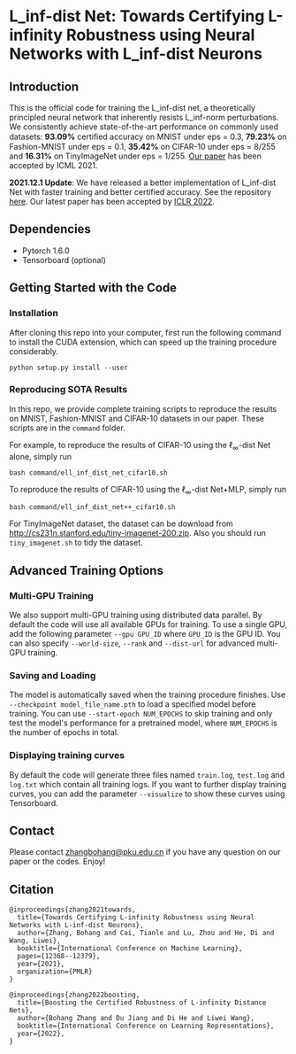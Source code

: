 # L_inf-dist Net: Towards Certifying L-infinity Robustness using Neural Networks with L_inf-dist Neurons  

## Introduction

This is the official code for training the L_inf-dist net, a theoretically principled neural network that inherently resists L_inf-norm perturbations. We consistently achieve state-of-the-art performance on commonly used datasets: **93.09%** certiﬁed accuracy on MNIST under eps = 0.3, **79.23%** on Fashion-MNIST under eps = 0.1, **35.42%** on CIFAR-10 under eps = 8/255 and **16.31%** on TinyImageNet under eps = 1/255.  [Our paper](  https://arxiv.org/abs/2102.05363  ) has been accepted by ICML 2021.

**2021.12.1 Update**: We have released a better implementation of L_inf-dist Net with faster training and better certified accuracy. See the repository [here](  https://github.com/zbh2047/L_inf-dist-net-v2 ). Our latest paper has been accepted by [ICLR 2022](  https://arxiv.org/abs/2110.06850  ).

## Dependencies

- Pytorch 1.6.0
- Tensorboard (optional)

## Getting Started with the Code

### Installation

After cloning this repo into your computer, first run the following command to install the CUDA extension, which can speed up the training procedure considerably.

```
python setup.py install --user
```

### Reproducing SOTA Results

In this repo, we provide complete training scripts to reproduce the results on MNIST, Fashion-MNIST and CIFAR-10 datasets in our paper. These scripts are in the `command` folder. 

For example, to reproduce the results of CIFAR-10 using the $\ell_\infty$-dist Net alone, simply run

```
bash command/ell_inf_dist_net_cifar10.sh
```

To reproduce the results of CIFAR-10 using the $\ell_\infty$-dist Net+MLP, simply run

```
bash command/ell_inf_dist_net++_cifar10.sh
```

For TinyImageNet dataset, the dataset can be download from  http://cs231n.stanford.edu/tiny-imagenet-200.zip. Also you should run `tiny_imagenet.sh` to tidy the dataset.

## Advanced Training Options

### Multi-GPU Training

We also support multi-GPU training using distributed data parallel. By default the code will use all available GPUs for training. To use a single GPU, add the following parameter `--gpu GPU_ID` where `GPU_ID` is the GPU ID. You can also specify `--world-size`, `--rank` and `--dist-url` for advanced multi-GPU training.

### Saving and Loading

The model is automatically saved when the training procedure finishes. Use `--checkpoint model_file_name.pth` to load a specified model before training. You can use `--start-epoch NUM_EPOCHS` to skip training and only test the model's performance for a pretrained model, where `NUM_EPOCHS` is the number of epochs in total.

### Displaying training curves

By default the code will generate three files named `train.log`, `test.log` and `log.txt` which contain all training logs. If you want to further display training curves, you can add the parameter `--visualize` to show these curves using Tensorboard. 

## Contact

Please contact [zhangbohang@pku.edu.cn](zhangbohang@pku.edu.cn)  if you have any question on our paper or the codes. Enjoy! 

## Citation

```
@inproceedings{zhang2021towards,
  title={Towards Certifying L-infinity Robustness using Neural Networks with L-inf-dist Neurons},
  author={Zhang, Bohang and Cai, Tianle and Lu, Zhou and He, Di and Wang, Liwei},
  booktitle={International Conference on Machine Learning},
  pages={12368--12379},
  year={2021},
  organization={PMLR}
}
```
```
@inproceedings{zhang2022boosting,
  title={Boosting the Certified Robustness of L-infinity Distance Nets},
  author={Bohang Zhang and Du Jiang and Di He and Liwei Wang},
  booktitle={International Conference on Learning Representations},
  year={2022},
}
```

